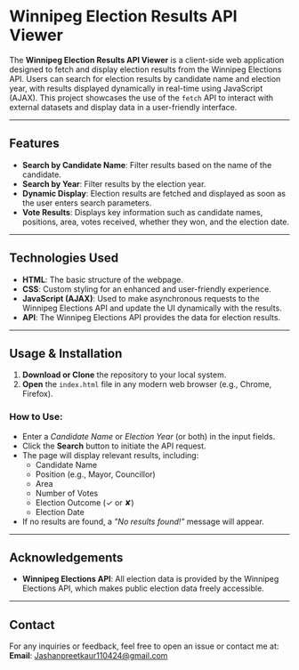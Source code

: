 # Winnipeg Election Results API Viewer

The **Winnipeg Election Results API Viewer** is a client-side web application designed to fetch and display election results from the Winnipeg Elections API. Users can search for election results by candidate name and election year, with results displayed dynamically in real-time using JavaScript (AJAX). This project showcases the use of the `fetch` API to interact with external datasets and display data in a user-friendly interface.

---

## Features
- **Search by Candidate Name**: Filter results based on the name of the candidate.
- **Search by Year**: Filter results by the election year.
- **Dynamic Display**: Election results are fetched and displayed as soon as the user enters search parameters.
- **Vote Results**: Displays key information such as candidate names, positions, area, votes received, whether they won, and the election date.

---

## Technologies Used
- **HTML**: The basic structure of the webpage.
- **CSS**: Custom styling for an enhanced and user-friendly experience.
- **JavaScript (AJAX)**: Used to make asynchronous requests to the Winnipeg Elections API and update the UI dynamically with the results.
- **API**: The Winnipeg Elections API provides the data for election results.

---

## Usage & Installation

1. **Download or Clone** the repository to your local system.
2. **Open** the `index.html` file in any modern web browser (e.g., Chrome, Firefox).

### How to Use:
- Enter a *Candidate Name* or *Election Year* (or both) in the input fields.
- Click the **Search** button to initiate the API request.
- The page will display relevant results, including:
    - Candidate Name
    - Position (e.g., Mayor, Councillor)
    - Area
    - Number of Votes
    - Election Outcome (✓ or ✘)
    - Election Date
- If no results are found, a *"No results found!"* message will appear.

---

## Acknowledgements
- **Winnipeg Elections API**: All election data is provided by the Winnipeg Elections API, which makes public election data freely accessible.

---

## Contact
For any inquiries or feedback, feel free to open an issue or contact me at:  
**Email**: [Jashanpreetkaur110424@gmail.com](mailto:Jashanpreetkaur110424@gmail.com)
